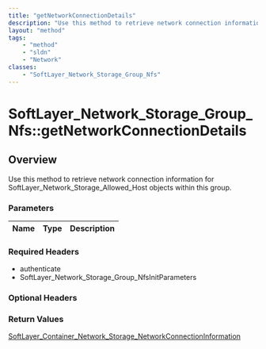 ```yaml
---
title: "getNetworkConnectionDetails"
description: "Use this method to retrieve network connection information for SoftLayer_Network_Storage_Allowed_Host objects within thi... "
layout: "method"
tags:
    - "method"
    - "sldn"
    - "Network"
classes:
    - "SoftLayer_Network_Storage_Group_Nfs"
---
```

# SoftLayer_Network_Storage_Group_Nfs::getNetworkConnectionDetails
## Overview 
Use this method to retrieve network connection information for SoftLayer_Network_Storage_Allowed_Host objects within this group. 

### Parameters 
|Name | Type | Description |
| --- | --- | --- |


### Required Headers
* authenticate
* SoftLayer_Network_Storage_Group_NfsInitParameters

### Optional Headers

### Return Values
<a href='/reference/datatypes/SoftLayer_Container_Network_Storage_NetworkConnectionInformation'>SoftLayer_Container_Network_Storage_NetworkConnectionInformation </a>
